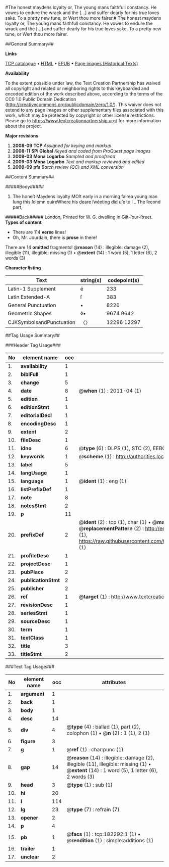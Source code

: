 #The honest maydens loyalty or, The young mans faithfull constancy. He vowes to endure the wrack and the [...] and suffer dearly for his true loves sake. To a pretty new tune, or Wert thou more fairer.#
The honest maydens loyalty or, The young mans faithfull constancy. He vowes to endure the wrack and the [...] and suffer dearly for his true loves sake. To a pretty new tune, or Wert thou more fairer.

##General Summary##

**Links**

[TCP catalogue](http://www.ota.ox.ac.uk/tcp/)  • 
[HTML](http://tei.it.ox.ac.uk/tcp/Texts-HTML/free/B03/B03675.html)  • 
[EPUB](http://tei.it.ox.ac.uk/tcp/Texts-EPUB/free/B03/B03675.epub) • 
[Page images (Historical Texts)](https://historicaltexts.jisc.ac.uk/eebo-99887566e)

**Availability**

To the extent possible under law, the Text Creation Partnership has waived all copyright and related or neighboring rights to this keyboarded and encoded edition of the work described above, according to the terms of the CC0 1.0 Public Domain Dedication (http://creativecommons.org/publicdomain/zero/1.0/). This waiver does not extend to any page images or other supplementary files associated with this work, which may be protected by copyright or other license restrictions. Please go to https://www.textcreationpartnership.org/ for more information about the project.

**Major revisions**

1. __2008-09__ __TCP__ *Assigned for keying and markup*
1. __2008-11__ __SPi Global__ *Keyed and coded from ProQuest page images*
1. __2009-03__ __Mona Logarbo__ *Sampled and proofread*
1. __2009-03__ __Mona Logarbo__ *Text and markup reviewed and edited*
1. __2009-09__ __pfs__ *Batch review (QC) and XML conversion*

##Content Summary##

#####Body#####

1. The honeſt Maydens loyalty
MOſt early in a morning fairea young man ſung this ſolemn quireWhere his deare ſwéeting did uſe to l
    _ The ſecond part,

#####Back#####
London, Printed for W. G. dwelling in Gilt-ſpur-ſtreet.
**Types of content**

  * There are 114 **verse** lines!
  * Oh, Mr. Jourdain, there is **prose** in there!

There are 14 **omitted** fragments! 
 @__reason__ (14) : illegible: damage (2), illegible (11), illegible: missing (1)  •  @__extent__ (14) : 1 word (5), 1 letter (6), 2 words (3)

**Character listing**


|Text|string(s)|codepoint(s)|
|---|---|---|
|Latin-1 Supplement|é|233|
|Latin Extended-A|ſ|383|
|General Punctuation|•|8226|
|Geometric Shapes|◊▪|9674 9642|
|CJKSymbolsandPunctuation|〈〉|12296 12297|

##Tag Usage Summary##

###Header Tag Usage###

|No|element name|occ|attributes|
|---|---|---|---|
|1.|__availability__|1||
|2.|__biblFull__|1||
|3.|__change__|5||
|4.|__date__|8| @__when__ (1) : 2011-04 (1)|
|5.|__edition__|1||
|6.|__editionStmt__|1||
|7.|__editorialDecl__|1||
|8.|__encodingDesc__|1||
|9.|__extent__|2||
|10.|__fileDesc__|1||
|11.|__idno__|6| @__type__ (6) : DLPS (1), STC (2), EEBO-CITATION (1), PROQUEST (1), VID (1)|
|12.|__keywords__|1| @__scheme__ (1) : http://authorities.loc.gov/ (1)|
|13.|__label__|5||
|14.|__langUsage__|1||
|15.|__language__|1| @__ident__ (1) : eng (1)|
|16.|__listPrefixDef__|1||
|17.|__note__|8||
|18.|__notesStmt__|2||
|19.|__p__|11||
|20.|__prefixDef__|2| @__ident__ (2) : tcp (1), char (1)  •  @__matchPattern__ (2) : ([0-9\-]+):([0-9IVX]+) (1), (.+) (1)  •  @__replacementPattern__ (2) : http://eebo.chadwyck.com/downloadtiff?vid=$1&page=$2 (1), https://raw.githubusercontent.com/textcreationpartnership/Texts/master/tcpchars.xml#$1 (1)|
|21.|__profileDesc__|1||
|22.|__projectDesc__|1||
|23.|__pubPlace__|2||
|24.|__publicationStmt__|2||
|25.|__publisher__|2||
|26.|__ref__|1| @__target__ (1) : http://www.textcreationpartnership.org/docs/. (1)|
|27.|__revisionDesc__|1||
|28.|__seriesStmt__|1||
|29.|__sourceDesc__|1||
|30.|__term__|1||
|31.|__textClass__|1||
|32.|__title__|3||
|33.|__titleStmt__|2||


###Text Tag Usage###

|No|element name|occ|attributes|
|---|---|---|---|
|1.|__argument__|1||
|2.|__back__|1||
|3.|__body__|1||
|4.|__desc__|14||
|5.|__div__|4| @__type__ (4) : ballad (1), part (2), colophon (1)  •  @__n__ (2) : 1 (1), 2 (1)|
|6.|__figure__|3||
|7.|__g__|1| @__ref__ (1) : char:punc (1)|
|8.|__gap__|14| @__reason__ (14) : illegible: damage (2), illegible (11), illegible: missing (1)  •  @__extent__ (14) : 1 word (5), 1 letter (6), 2 words (3)|
|9.|__head__|3| @__type__ (1) : sub (1)|
|10.|__hi__|20||
|11.|__l__|114||
|12.|__lg__|23| @__type__ (7) : refrain (7)|
|13.|__opener__|2||
|14.|__p__|4||
|15.|__pb__|1| @__facs__ (1) : tcp:182292:1 (1)  •  @__rendition__ (1) : simple:additions (1)|
|16.|__trailer__|1||
|17.|__unclear__|2||
